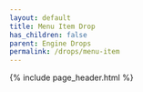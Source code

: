 ```yaml
---
layout: default
title: Menu Item Drop
has_children: false
parent: Engine Drops
permalink: /drops/menu-item
---
```


{% include page_header.html %}